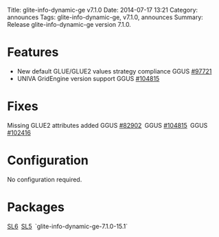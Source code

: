 Title: glite-info-dynamic-ge v7.1.0
Date: 2014-07-17 13:21
Category: announces
Tags: glite-info-dynamic-ge, v7.1.0, announces
Summary: Release glite-info-dynamic-ge version 7.1.0.

<link rel="stylesheet" type="text/css" media="screen" href="/theme/css/bootstraped.css">

# Features #
* New default GLUE/GLUE2 values strategy compliance
    <span class="label label-info" style="margin-right:3px">
        <span class="text">GGUS</span> <a href="https://ggus.eu/index.php?mode=ticket_info&ticket_id=97721" target="_blank">#97721</a></span>
* UNIVA GridEngine version support
    <span class="label label-info" style="margin-right:3px">
        <span class="text">GGUS</span> <a href="https://ggus.eu/index.php?mode=ticket_info&ticket_id=104815" target="_blank">#104815</a></span>

# Fixes #
Missing GLUE2 attributes added
    <span class="label label-info" style="margin-right:3px">
        <span class="text">GGUS</span> <a href="https://ggus.eu/index.php?mode=ticket_info&ticket_id=82902" target="_blank">#82902</a></span>
    <span class="label label-info" style="margin-right:3px">
        <span class="text">GGUS</span> <a href="https://ggus.eu/index.php?mode=ticket_info&ticket_id=104815" target="_blank">#104815</a></span>
    <span class="label label-info" style="margin-right:3px">
        <span class="text">GGUS</span> <a href="https://ggus.eu/index.php?mode=ticket_info&ticket_id=102416" target="_blank">#102416</a></span>

# Configuration #
No configuration required.

# Packages #
<span class="label label-info" style="margin-right:3px">
    <a href="http://download.opensuse.org/repositories/home:/aloga:/ge-utils/sl6/noarch/glite-info-dynamic-ge-7.2.0-25.1.noarch.rpm">SL6</a></span>
<span class="label label-info" style="margin-right:3px">
    <a href="http://download.opensuse.org/repositories/home:/aloga:/ge-utils/sl5/noarch/glite-info-dynamic-ge-7.2.0-25.1.noarch.rpm">SL5</a></span>
`glite-info-dynamic-ge-7.1.0-15.1`
